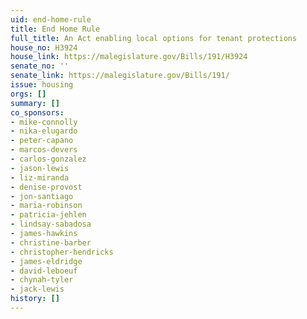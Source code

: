 ```yaml
---
uid: end-home-rule
title: End Home Rule
full_title: An Act enabling local options for tenant protections
house_no: H3924
house_link: https://malegislature.gov/Bills/191/H3924
senate_no: ''
senate_link: https://malegislature.gov/Bills/191/
issue: housing
orgs: []
summary: []
co_sponsors:
- mike-connolly
- nika-elugardo
- peter-capano
- marcos-devers
- carlos-gonzalez
- jason-lewis
- liz-miranda
- denise-provost
- jon-santiago
- maria-robinson
- patricia-jehlen
- lindsay-sabadosa
- james-hawkins
- christine-barber
- christopher-hendricks
- james-eldridge
- david-leboeuf
- chynah-tyler
- jack-lewis
history: []
---
```

